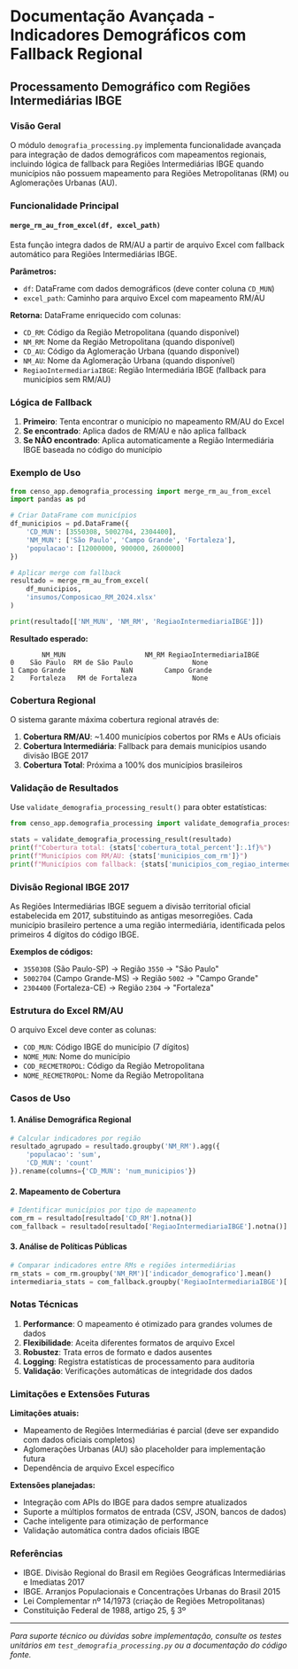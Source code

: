 # Documentação Avançada - Indicadores Demográficos com Fallback Regional

## Processamento Demográfico com Regiões Intermediárias IBGE

### Visão Geral

O módulo `demografia_processing.py` implementa funcionalidade avançada para integração de dados demográficos com mapeamentos regionais, incluindo lógica de fallback para Regiões Intermediárias IBGE quando municípios não possuem mapeamento para Regiões Metropolitanas (RM) ou Aglomerações Urbanas (AU).

### Funcionalidade Principal

#### `merge_rm_au_from_excel(df, excel_path)`

Esta função integra dados de RM/AU a partir de arquivo Excel com fallback automático para Regiões Intermediárias IBGE.

**Parâmetros:**
- `df`: DataFrame com dados demográficos (deve conter coluna `CD_MUN`)
- `excel_path`: Caminho para arquivo Excel com mapeamento RM/AU

**Retorna:**
DataFrame enriquecido com colunas:
- `CD_RM`: Código da Região Metropolitana (quando disponível)
- `NM_RM`: Nome da Região Metropolitana (quando disponível)  
- `CD_AU`: Código da Aglomeração Urbana (quando disponível)
- `NM_AU`: Nome da Aglomeração Urbana (quando disponível)
- `RegiaoIntermediariaIBGE`: Região Intermediária IBGE (fallback para municípios sem RM/AU)

### Lógica de Fallback

1. **Primeiro**: Tenta encontrar o município no mapeamento RM/AU do Excel
2. **Se encontrado**: Aplica dados de RM/AU e não aplica fallback
3. **Se NÃO encontrado**: Aplica automaticamente a Região Intermediária IBGE baseada no código do município

### Exemplo de Uso

```python
from censo_app.demografia_processing import merge_rm_au_from_excel
import pandas as pd

# Criar DataFrame com municípios
df_municipios = pd.DataFrame({
    'CD_MUN': [3550308, 5002704, 2304400],
    'NM_MUN': ['São Paulo', 'Campo Grande', 'Fortaleza'],
    'populacao': [12000000, 900000, 2600000]
})

# Aplicar merge com fallback
resultado = merge_rm_au_from_excel(
    df_municipios, 
    'insumos/Composicao_RM_2024.xlsx'
)

print(resultado[['NM_MUN', 'NM_RM', 'RegiaoIntermediariaIBGE']])
```

**Resultado esperado:**
```
        NM_MUN                    NM_RM RegiaoIntermediariaIBGE
0    São Paulo  RM de São Paulo               None
1 Campo Grande              NaN        Campo Grande  
2    Fortaleza   RM de Fortaleza              None
```

### Cobertura Regional

O sistema garante máxima cobertura regional através de:

1. **Cobertura RM/AU**: ~1.400 municípios cobertos por RMs e AUs oficiais
2. **Cobertura Intermediária**: Fallback para demais municípios usando divisão IBGE 2017
3. **Cobertura Total**: Próxima a 100% dos municípios brasileiros

### Validação de Resultados

Use `validate_demografia_processing_result()` para obter estatísticas:

```python
from censo_app.demografia_processing import validate_demografia_processing_result

stats = validate_demografia_processing_result(resultado)
print(f"Cobertura total: {stats['cobertura_total_percent']:.1f}%")
print(f"Municípios com RM/AU: {stats['municipios_com_rm']}")
print(f"Municípios com fallback: {stats['municipios_com_regiao_intermediaria']}")
```

### Divisão Regional IBGE 2017

As Regiões Intermediárias IBGE seguem a divisão territorial oficial estabelecida em 2017, substituindo as antigas mesorregiões. Cada município brasileiro pertence a uma região intermediária, identificada pelos primeiros 4 dígitos do código IBGE.

**Exemplos de códigos:**
- `3550308` (São Paulo-SP) → Região `3550` → "São Paulo"
- `5002704` (Campo Grande-MS) → Região `5002` → "Campo Grande"
- `2304400` (Fortaleza-CE) → Região `2304` → "Fortaleza"

### Estrutura do Excel RM/AU

O arquivo Excel deve conter as colunas:
- `COD_MUN`: Código IBGE do município (7 dígitos)
- `NOME_MUN`: Nome do município
- `COD_RECMETROPOL`: Código da Região Metropolitana
- `NOME_RECMETROPOL`: Nome da Região Metropolitana

### Casos de Uso

#### 1. Análise Demográfica Regional
```python
# Calcular indicadores por região
resultado_agrupado = resultado.groupby('NM_RM').agg({
    'populacao': 'sum',
    'CD_MUN': 'count'
}).rename(columns={'CD_MUN': 'num_municipios'})
```

#### 2. Mapeamento de Cobertura
```python
# Identificar municípios por tipo de mapeamento
com_rm = resultado[resultado['CD_RM'].notna()]
com_fallback = resultado[resultado['RegiaoIntermediariaIBGE'].notna()]
```

#### 3. Análise de Políticas Públicas
```python
# Comparar indicadores entre RMs e regiões intermediárias
rm_stats = com_rm.groupby('NM_RM')['indicador_demografico'].mean()
intermediaria_stats = com_fallback.groupby('RegiaoIntermediariaIBGE')['indicador_demografico'].mean()
```

### Notas Técnicas

1. **Performance**: O mapeamento é otimizado para grandes volumes de dados
2. **Flexibilidade**: Aceita diferentes formatos de arquivo Excel
3. **Robustez**: Trata erros de formato e dados ausentes
4. **Logging**: Registra estatísticas de processamento para auditoria
5. **Validação**: Verificações automáticas de integridade dos dados

### Limitações e Extensões Futuras

**Limitações atuais:**
- Mapeamento de Regiões Intermediárias é parcial (deve ser expandido com dados oficiais completos)
- Aglomerações Urbanas (AU) são placeholder para implementação futura
- Dependência de arquivo Excel específico

**Extensões planejadas:**
- Integração com APIs do IBGE para dados sempre atualizados
- Suporte a múltiplos formatos de entrada (CSV, JSON, bancos de dados)
- Cache inteligente para otimização de performance
- Validação automática contra dados oficiais IBGE

### Referências

- IBGE. Divisão Regional do Brasil em Regiões Geográficas Intermediárias e Imediatas 2017
- IBGE. Arranjos Populacionais e Concentrações Urbanas do Brasil 2015  
- Lei Complementar nº 14/1973 (criação de Regiões Metropolitanas)
- Constituição Federal de 1988, artigo 25, § 3º

---

*Para suporte técnico ou dúvidas sobre implementação, consulte os testes unitários em `test_demografia_processing.py` ou a documentação do código fonte.*